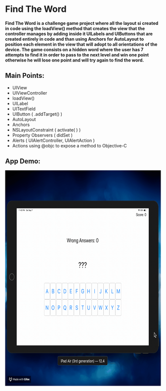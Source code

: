 # Find The Word

#### Find The Word is a challenge game project where all the layout si created in code using the loadView() method that creates the view that the controller manages by adding inside it UILabels and UIButtons that are created entirely in code and than using Anchors for AutoLayout to position each element in the view that will adopt to all orientations of the device. The game consists on a hidden word where the user has 7 attempts to find it in order to pass to the next level and win one point otherwise he will lose one point and will try again to find the word.

## Main Points:

* UIView
* UIViewController
* loadView()
* UILabel
* UITextField
* UIButton ( .addTarget() )
* AutoLayout
* Anchors
* NSLayoutConstraint ( activate( ) )
* Property Observers ( didSet )
* Alerts ( UIAlertController, UIAlertAction )
* Actions using @objc to expose a method to Objective-C


## App Demo:

<img src="demo.gif?raw=true" width="695px" height="695">

